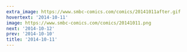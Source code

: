 ```yaml
---
extra_image: https://www.smbc-comics.com/comics/20141011after.gif
hovertext: '2014-10-11'
image: https://www.smbc-comics.com/comics/20141011.png
next: '2014-10-12'
prev: '2014-10-10'
title: '2014-10-11'
---
```

